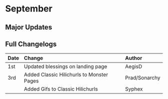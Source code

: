 # September

## Major Updates

## Full Changelogs

| Date | Change | Author |
| :--- | :--- | :--- |
| 1st | Updated blessings on landing page | AegisD |
| 3rd | Added Classic Hilichurls to Monster Pages | Prad/Sonarchy |
|  | Added Gifs to Classic Hilichurls | Syphex |



